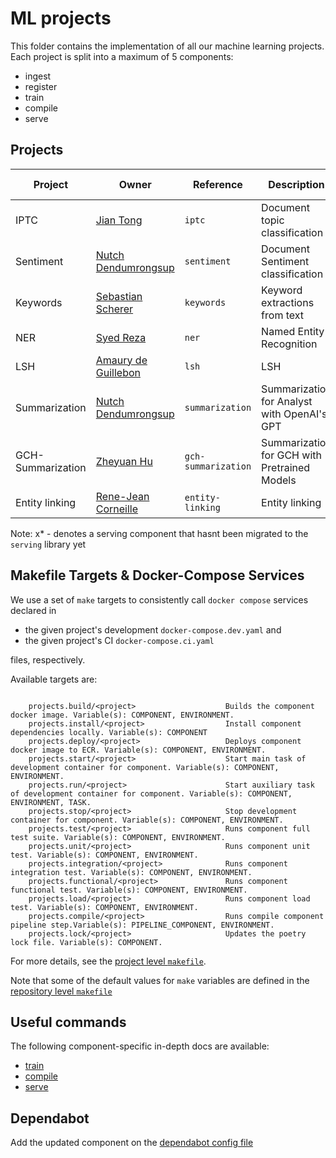 # ML projects

This folder contains the implementation of all our machine learning projects. Each project is split
 into a maximum of 5 components:

- ingest
- register
- train
- compile
- serve

## Projects


| Project          |    Owner                                                       | Reference          | Description                                 | Data Type | Prepare | Train | Compile | Serve |
| ---------------- | -------------------------------------------------------------- | ------------------ | ------------------------------------------- | --------- | ------- | ----- | ------- | ----- |
| IPTC             | [Jian Tong](<jian.tong@onclusive.com>)                           | `iptc`             | Document topic classification               | Text      |         |   x   |         |       |
| Sentiment        | [Nutch Dendumrongsup](nutchapol.dendumrongsup@onclusive.com)   | `sentiment`        | Document Sentiment classification           | Text      |         |   x   |    x    |   x   |
| Keywords         | [Sebastian Scherer](sebastian.scherer@onclusive.com)           | `keywords`         | Keyword extractions from text               | Text      |         |   x   |    x    |   x   |
| NER              | [Syed Reza](syed.reza@onclusive.com)                           | `ner`              | Named Entity Recognition                    | Text      |         |   x   |    x    |   x   |
| LSH              | [Amaury de Guillebon](amaury.deguillebon@onclusive.com)        | `lsh`              | LSH                                         | Text      |         |  n/a  |   n/a   |   x   |
| Summarization    | [Nutch Dendumrongsup](nutchapol.dendumrongsup@onclusive.com)   | `summarization`    | Summarization for Analyst with OpenAI's GPT | Text      |         |       |         |   x*  |
| GCH-Summarization| [Zheyuan Hu](zheyuan.hu@onclusive.com)                         | `gch-summarization`| Summarization for GCH with Pretrained Models| Text      |         |   x   |         |       |
| Entity linking   | [Rene-Jean Corneille](rene-jean.corneille@onclusive.com)       | `entity-linking`   | Entity linking                              | Text      |         |       |         |   x   |

Note: x* - denotes a serving component that hasnt been migrated to the `serving` library yet

## Makefile Targets & Docker-Compose Services

We use a set of `make` targets to consistently call `docker compose` services declared in
- the given project's development `docker-compose.dev.yaml` and
- the given project's CI `docker-compose.ci.yaml`

files, respectively.

Available targets are:

```text

    projects.build/<project>                    Builds the component docker image. Variable(s): COMPONENT, ENVIRONMENT.
    projects.install/<project>                  Install component dependencies locally. Variable(s): COMPONENT
    projects.deploy/<project>                   Deploys component docker image to ECR. Variable(s): COMPONENT, ENVIRONMENT.
    projects.start/<project>                    Start main task of development container for component. Variable(s): COMPONENT, ENVIRONMENT.
    projects.run/<project>                      Start auxiliary task of development container for component. Variable(s): COMPONENT, ENVIRONMENT, TASK.
    projects.stop/<project>                     Stop development container for component. Variable(s): COMPONENT, ENVIRONMENT.
    projects.test/<project>                     Runs component full test suite. Variable(s): COMPONENT, ENVIRONMENT.
    projects.unit/<project>                     Runs component unit test. Variable(s): COMPONENT, ENVIRONMENT.
    projects.integration/<project>              Runs component integration test. Variable(s): COMPONENT, ENVIRONMENT.
    projects.functional/<project>               Runs component functional test. Variable(s): COMPONENT, ENVIRONMENT.
    projects.load/<project>                     Runs component load test. Variable(s): COMPONENT, ENVIRONMENT.
    projects.compile/<project>                  Runs compile component pipeline step.Variable(s): PIPELINE_COMPONENT, ENVIRONMENT.
    projects.lock/<project>                     Updates the poetry lock file. Variable(s): COMPONENT.

```

For more details, see the [project level `makefile`](./makefile.mk).

Note that some of the default values for `make` variables are defined in the
[repository level `makefile`](../Makefile)

## Useful commands

The following component-specific in-depth docs are available:
- [train](./docs/01_train.md)
- [compile](./docs/02_compile.md)
- [serve](./docs/03_serve.md)

## Dependabot

Add the updated component on the [dependabot config file](./../.github/dependabot.yaml)
